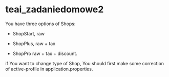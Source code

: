 # teai_zadaniedomowe2

You have three options of Shops:
- ShopStart,
raw

- ShopPlus,
raw + tax

- ShopPro
raw + tax + discount.

if You want to change type of Shop, You should first make some correction of active-profile in application.properties.

